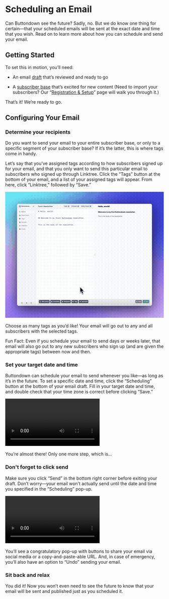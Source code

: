 ﻿# Scheduling an Email

Can Buttondown see the future? Sadly, no. But we do know one thing for certain—that your scheduled emails will be sent at the exact date and time that you wish. Read on to learn more about how you can schedule and send your email.

## Getting Started

To set this in motion, you’ll need:

-   An email [draft](https://docs.buttondown.email/getting-started/registration-and-setup#draft-your-first-newsletter) that’s reviewed and ready to go
    
-   A [subscriber base](https://docs.buttondown.email/getting-started/building-your-subscriber-base) that’s excited for new content (Need to import your subscribers? Our “[Registration & Setup](https://docs.buttondown.email/getting-started/registration-and-setup#import-your-subscribers)” page will walk you through it.)

That’s it! We’re ready to go.

## Configuring Your Email

### Determine your recipients

Do you want to send your email to your entire subscriber base, or only to a specific segment of your subscriber base? If it’s the latter, this is where tags come in handy. 

Let’s say that you’ve assigned tags according to how subscribers signed up for your email, and that you only want to send this particular email to subscribers who signed up through Linktree. Click the “Tags” button at the bottom of your email, and a list of your assigned tags will appear. From here, click “Linktree,” followed by “Save.” 


![Pop-up for selecting tags](https://github.com/madelinezday/buttondown/blob/scheduling/select-tags.gif?raw=true)

Choose as many tags as you’d like! Your email will go out to any and all subscribers with the selected tags.

Fun Fact: Even if you schedule your email to send days or weeks later, that email will also go out to any new subscribers who sign up (and are given the appropriate tags) between now and then.

### Set your target date and time

Buttondown can schedule your email to send whenever you like—as long as it’s in the future. To set a specific date and time, click the “Scheduling” button at the bottom of your email draft. Fill in your target date and time, and double check that your time zone is correct before clicking “Save.”

![Pop-up for selecting date and time](https://github.com/madelinezday/buttondown/blob/scheduling/scheduling-email-hi-res.mp4?raw=true)

You’re almost there! Only one more step, which is…

### Don't forget to click send

Make sure you click “Send” in the bottom right corner before exiting your draft. Don’t worry—your email won’t actually send until the date and time you specified in the “Scheduling” pop-up.

!["Send" Button](https://github.com/madelinezday/buttondown/blob/scheduling/click-send-hi-res.mp4?raw=true)

You’ll see a congratulatory pop-up with buttons to share your email via social media or a copy-and-paste-able URL. And, in case of emergency, you’ll also have an option to “Undo” sending your email.

### Sit back and relax

You did it! Now you won’t even need to see the future to know that your email will be sent and published just as you scheduled it.
